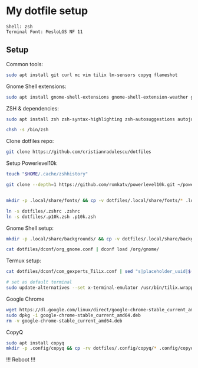 My dotfile setup
================

```
Shell: zsh
Terminal Font: MesloLGS NF 11 
```

Setup
-----
Common tools:
```sh
sudo apt install git curl mc vim tilix lm-sensors copyq flameshot
```

Gnome Shell extensions:
```sh
sudo apt install gnome-shell-extensions gnome-shell-extension-weather gnome-shell-extension-sound-device-chooser gnome-shell-extension-system-monitor
```

ZSH & dependencies:
```sh
sudo apt install zsh zsh-syntax-highlighting zsh-autosuggestions autojump

chsh -s /bin/zsh
```
Clone dotfiles repo:
```sh
git clone https://github.com/cristianradulescu/dotfiles
```

Setup Powerlevel10k
```sh
touch "$HOME/.cache/zshhistory"

git clone --depth=1 https://github.com/romkatv/powerlevel10k.git ~/powerlevel10k


mkdir -p .local/share/fonts/ && cp -v dotfiles/.local/share/fonts/* .local/share/fonts/ && fc-cache -rfv

ln -s dotfiles/.zshrc .zshrc
ln -s dotfiles/.p10k.zsh .p10k.zsh
```

Gnome Shell setup:
```sh
mkdir -p .local/share/backgrounds/ && cp -v dotfiles/.local/share/backgrounds/2021-12-31-15-24-13-mountain_silhouette.jpg .local/share/backgrounds/2021-12-31-15-24-13-mountain_silhouette.jpg

cat dotfiles/dconf/org_gnome.conf | dconf load /org/gnome/
```

Termux setup:
```sh
cat dotfiles/dconf/com_gexperts_Tilix.conf | sed "s|placeholder_uuid|$(gsettings get com.gexperts.Tilix.ProfilesList default | sed "s#'##g")|g" | dconf load /com/gexperts/Tilix/

# set as default terminal
sudo update-alternatives --set x-terminal-emulator /usr/bin/tilix.wrapper
```

Google Chrome
```sh
wget https://dl.google.com/linux/direct/google-chrome-stable_current_amd64.deb
sudo dpkg -i google-chrome-stable_current_amd64.deb
rm -v google-chrome-stable_current_amd64.deb
```

CopyQ
```sh
sudo apt install copyq
mkdir -p .config/copyq && cp -rv dotfiles/.config/copyq/* .config/copyq/
```

!!! Reboot !!!